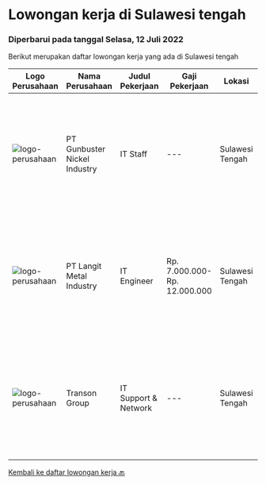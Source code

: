 
  # Lowongan kerja di Sulawesi tengah

  ### Diperbarui pada tanggal Selasa, 12 Juli 2022

  Berikut merupakan daftar lowongan kerja yang ada di Sulawesi tengah

  |Logo Perusahaan | Nama Perusahaan | Judul Pekerjaan | Gaji Pekerjaan | Lokasi | Deskripsi | Tanggal diunggah | Pranala |
  | -------------- | --------------- | --------------- | --------- | --------- | -------------- | ------- | ----------- |
  |![logo-perusahaan](https://image-service-cdn.seek.com.au/b5064dcc65945b6a538802803c5c7964bea2108f/ee4dce1061f3f616224767ad58cb2fc751b8d2dc)|PT Gunbuster Nickel Industry|IT Staff|---|Sulawesi Tengah|Qualifications : Minimun D3 Information Technology/ Information Systems / related field ; Minimum 2 years experience in mining industry ; Minimum...|Senin, 04 Juli 2022|https://www.jobstreet.co.id/id/job/it-staff-3943586?token=0~848c0926-f510-4d78-9e10-66048ab1cffd&sectionRank=1&jobId=jobstreet-id-job-3943586|
|![logo-perusahaan](https://i.ibb.co/sqvTCh9/112815900-stock-vector-no-image-available-icon-flat-vector.webp)|PT Langit Metal Industry|IT Engineer|Rp. 7.000.000-Rp. 12.000.000|Sulawesi Tengah|Job Responsibilities: Memahami Troubleshooting dan konfigurasi Hardware PC / Laptop, Printer, scanner Memahami instalasi dan pemeliharaan jaringan,...|Kamis, 30 Juni 2022|https://www.jobstreet.co.id/id/job/it-engineer-3939909?token=0~848c0926-f510-4d78-9e10-66048ab1cffd&sectionRank=2&jobId=jobstreet-id-job-3939909|
|![logo-perusahaan](https://image-service-cdn.seek.com.au/cee663d8e796ded43b8d5e7bc6d2f7e16b51b2bf/ee4dce1061f3f616224767ad58cb2fc751b8d2dc)|Transon Group|IT Support & Network|---|Sulawesi Tengah|Job Description: configure and install various devices and services (e.g servers, routers, switches, firewalls, load balancers, VPN) Manage and...|Selasa, 21 Juni 2022|https://www.jobstreet.co.id/id/job/it-support-network-3928167?token=0~848c0926-f510-4d78-9e10-66048ab1cffd&sectionRank=3&jobId=jobstreet-id-job-3928167|


  [Kembali ke daftar lowongan kerja 🔙](../README.md#daftar-lowongan-kerja)
  